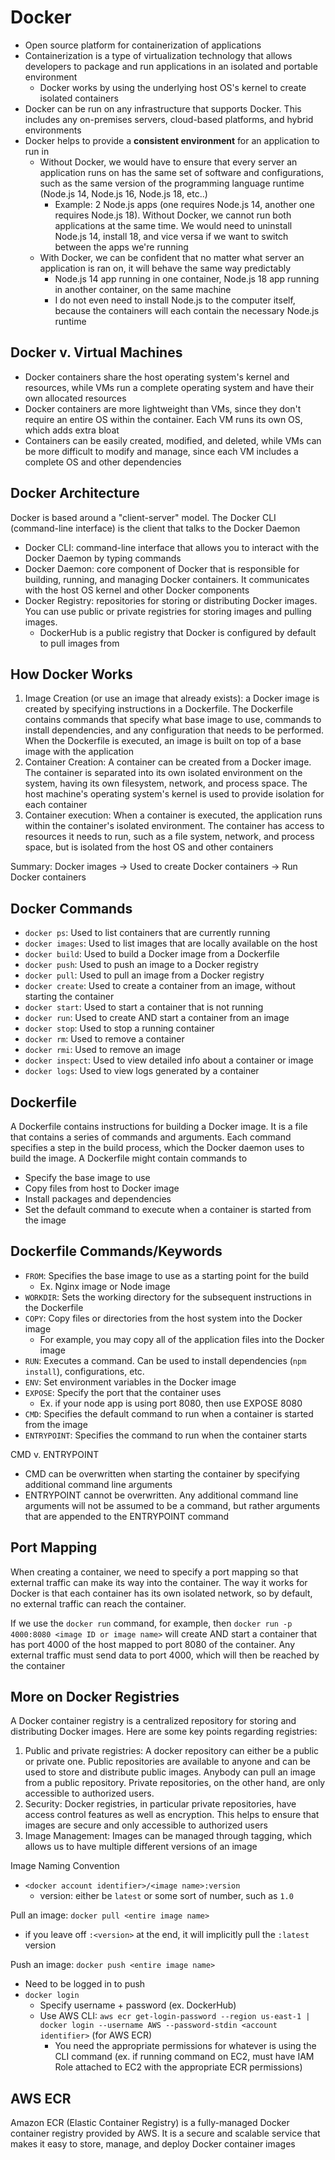 # Docker
- Open source platform for containerization of applications
- Containerization is a type of virtualization technology that allows developers to package and run applications in an isolated and portable environment
    - Docker works by using the underlying host OS's kernel to create isolated containers
- Docker can be run on any infrastructure that supports Docker. This includes any on-premises servers, cloud-based platforms, and hybrid environments
- Docker helps to provide a **consistent environment** for an application to run in
    - Without Docker, we would have to ensure that every server an application runs on has the same set of software and configurations, such as the same version of the programming language runtime (Node.js 14, Node.js 16, Node.js 18, etc..)
        - Example: 2 Node.js apps (one requires Node.js 14, another one requires Node.js 18). Without Docker, we cannot run both applications at the same time. We would need to uninstall Node.js 14, install 18, and vice versa if we want to switch between the apps we're running
    - With Docker, we can be confident that no matter what server an application is ran on, it will behave the same way predictably
        - Node.js 14 app running in one container, Node.js 18 app running in another container, on the same machine
        - I do not even need to install Node.js to the computer itself, because the containers will each contain the necessary Node.js runtime

## Docker v. Virtual Machines
- Docker containers share the host operating system's kernel and resources, while VMs run a complete operating system and have their own allocated resources
- Docker containers are more lightweight than VMs, since they don't require an entire OS within the container. Each VM runs its own OS, which adds extra bloat
- Containers can be easily created, modified, and deleted, while VMs can be more difficult to modify and manage, since each VM includes a complete OS and other dependencies

## Docker Architecture
Docker is based around a "client-server" model. The Docker CLI (command-line interface) is the client that talks to the Docker Daemon

- Docker CLI: command-line interface that allows you to interact with the Docker Daemon by typing commands
- Docker Daemon: core component of Docker that is responsible for building, running, and managing Docker containers. It communicates with the host OS kernel and other Docker components
- Docker Registry: repositories for storing or distributing Docker images. You can use public or private registries for storing images and pulling images.
    - DockerHub is a public registry that Docker is configured by default to pull images from

## How Docker Works
1. Image Creation (or use an image that already exists): a Docker image is created by specifying instructions in a Dockerfile. The Dockerfile contains commands that specify what base image to use, commands to install dependencies, and any configuration that needs to be performed. When the Dockerfile is executed, an image is built on top of a base image with the application
2. Container Creation: A container can be created from a Docker image. The container is separated into its own isolated environment on the system, having its own filesystem, network, and process space. The host machine's operating system's kernel is used to provide isolation for each container
3. Container execution: When a container is executed, the application runs within the container's isolated environment. The container has access to resources it needs to run, such as a file system, network, and process space, but is isolated from the host OS and other containers

Summary: Docker images -> Used to create Docker containers -> Run Docker containers

## Docker Commands
- `docker ps`: Used to list containers that are currently running
- `docker images`: Used to list images that are locally available on the host
- `docker build`: Used to build a Docker image from a Dockerfile
- `docker push`: Used to push an image to a Docker registry
- `docker pull`: Used to pull an image from a Docker registry
- `docker create`: Used to create a container from an image, without starting the container
- `docker start`: Used to start a container that is not running
- `docker run`: Used to create AND start a container from an image
- `docker stop`: Used to stop a running container
- `docker rm`: Used to remove a container
- `docker rmi`: Used to remove an image
- `docker inspect`: Used to view detailed info about a container or image
- `docker logs`: Used to view logs generated by a container

## Dockerfile
A Dockerfile contains instructions for building a Docker image. It is a file that contains a series of commands and arguments. Each command specifies a step in the build process, which the Docker daemon uses to build the image. A Dockerfile might contain commands to
- Specify the base image to use
- Copy files from host to Docker image
- Install packages and dependencies
- Set the default command to execute when a container is started from the image

## Dockerfile Commands/Keywords
- `FROM`: Specifies the base image to use as a starting point for the build
    - Ex. Nginx image or Node image
- `WORKDIR`: Sets the working directory for the subsequent instructions in the Dockerfile
- `COPY`: Copy files or directories from the host system into the Docker image
    - For example, you may copy all of the application files into the Docker image
- `RUN`: Executes a command. Can be used to install dependencies (`npm install`), configurations, etc.
- `ENV`: Set environment variables in the Docker image
- `EXPOSE`: Specify the port that the container uses
    - Ex. if your node app is using port 8080, then use EXPOSE 8080
- `CMD`: Specifies the default command to run when a container is started from the image
- `ENTRYPOINT`: Specifies the command to run when the container starts

CMD v. ENTRYPOINT
- CMD can be overwritten when starting the container by specifying additional command line arguments
- ENTRYPOINT cannot be overwritten. Any additional command line arguments will not be assumed to be a command, but rather arguments that are appended to the ENTRYPOINT command

## Port Mapping
When creating a container, we need to specify a port mapping so that external traffic can make its way into the container. The way it works for Docker is that each container has its own isolated network, so by default, no external traffic can reach the container.

If we use the `docker run` command, for example, then `docker run -p 4000:8080 <image ID or image name>` will create AND start a container that has port 4000 of the host mapped to port 8080 of the container. Any external traffic must send data to port 4000, which will then be reached by the container

## More on Docker Registries
A Docker container registry is a centralized repository for storing and distributing Docker images. Here are some key points regarding registries:
1. Public and private registries: A docker repository can either be a public or private one. Public repositories are available to anyone and can be used to store and distribute public images. Anybody can pull an image from a public repository. Private repositories, on the other hand, are only accessible to authorized users.
2. Security: Docker registries, in particular private repositories, have access control features as well as encryption. This helps to ensure that images are secure and only accessible to authorized users
3. Image Management: Images can be managed through tagging, which allows us to have multiple different versions of an image

Image Naming Convention
- `<docker account identifier>/<image name>:version`
    - version: either be `latest` or some sort of number, such as `1.0`

Pull an image: `docker pull <entire image name>`
- if you leave off `:<version>` at the end, it will implicitly pull the `:latest` version

Push an image: `docker push <entire image name>`
- Need to be logged in to push
- `docker login`
    - Specify username + password (ex. DockerHub)
    - Use AWS CLI: `aws ecr get-login-password --region us-east-1 | docker login --username AWS --password-stdin <account identifier>` (for AWS ECR)
        - You need the appropriate permissions for whatever is using the CLI command (ex. if running command on EC2, must have IAM Role attached to EC2 with the appropriate ECR permissions)

## AWS ECR
Amazon ECR (Elastic Container Registry) is a fully-managed Docker container registry provided by AWS. It is a secure and scalable service that makes it easy to store, manage, and deploy Docker container images
